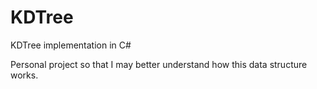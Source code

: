 # KDTree
KDTree implementation in C#

Personal project so that I may better understand how this data structure works.
